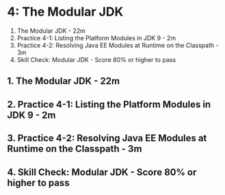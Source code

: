 # 4: The Modular JDK
   
1. The Modular JDK - 22m
2. Practice 4-1: Listing the Platform Modules in JDK 9 - 2m
3. Practice 4-2: Resolving Java EE Modules at Runtime on the Classpath - 3m
4. Skill Check: Modular JDK - Score 80% or higher to pass

## 1. The Modular JDK - 22m
## 2. Practice 4-1: Listing the Platform Modules in JDK 9 - 2m
## 3. Practice 4-2: Resolving Java EE Modules at Runtime on the Classpath - 3m
## 4. Skill Check: Modular JDK - Score 80% or higher to pass
